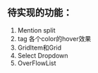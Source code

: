 ## 待实现的功能：
1. Mention split
2. tag 各个color的hover效果
3. GridItem和Grid
4. Select Dropdown
5. OverFlowList